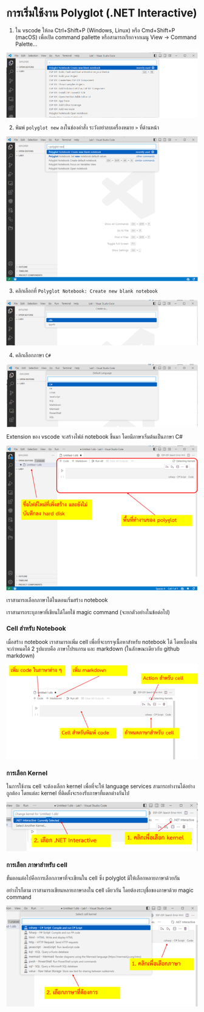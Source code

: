 # การเริ่มใช้งาน Polyglot (.NET Interactive) 

1. ใน vscode ให้กด Ctrl+Shift+P (Windows, Linux) หรือ Cmd+Shift+P (macOS) เพื่อเปิด command pallette หรือสามารถเรียกจากเมนู View -> Command Palette...
   
![alt text](./Pictures/image-05.png)

2. พิมพ์ `polyglot new` ลงในช่องคำสั่ง ระวังอย่าลบเครื่องหมาย `>` ที่ด้านหน้า

![alt text](./Pictures/image-06.png)

3. คลิกเลือกที่ `Polyglot Notebook: Create new blank notebook`


 ![alt text](./Pictures/image-07.png)

4. คลิกเลือกภาษา `C#`

![alt text](./Pictures/image-08.png)

Extension ของ vscode จะสร้างไฟล์ notebook ขึ้นมา โดยมีภาษาเริ่มต้นเป็นภาษา C# 

![alt text](./Pictures/image-09.png)


เราสามารถเลือกภาษาได้ในตอนเริ่มสร้าง notebook

เราสามารถระบุภาษาที่เขียนได้โดยใช้ magic command (จะยกตัวอย่างในข้อต่อไป)


### Cell สำหรับ Notebook

เมื่อสร้าง notebook เราสามารถเพิ่ม cell เพื่อที่จะบรรจุเนื้อหาสำหรับ notebook ได้ โดยเบื้องต้นจะกำหนดได้ 2 รูปแบบคือ ภาษาโปรแกรม และ markdown (ในลักษณะเดียวกับ github markdown)

![alt text](./Pictures/image-10.png)


### การเลือก Kernel

ในการใช้งาน cell จะต้องเลือก kernel เพื่อที่จะให้ language services สามารถทำงานได้อย่างถูกต้อง โดยแต่ละ kernel ที่ติดตั้งจะรองรับภาษาที่แตกต่างกันไป

![alt text](./Pictures/image-11.png)


### การเลือก ภาษาสำหรับ cell

ขั้นตอนต่อไปคือการเลือกภาษาที่จะเขียนใน cell ซึ่ง polyglot มีให้เลือกหลายภาษาด้วยกัน 

อย่างไรก็ตาม  เราสามารถเขียนหลายภาษาลงใน cell เดียวกัน โดยต้องระบุชื่อของภาษาด้วย magic command 

![alt text](./Pictures/image-12.png)
